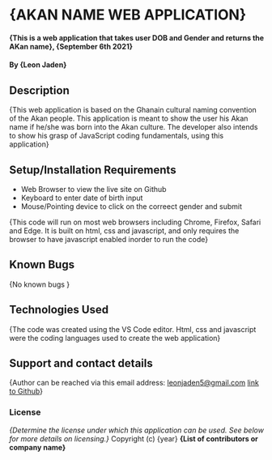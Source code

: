 # {AKAN NAME WEB APPLICATION}
#### {This is a web application that takes user DOB and Gender and returns the AKan name}, {September 6th 2021}
#### By **{Leon Jaden}**
## Description
{This web application is based on the Ghanain cultural naming convention of the Akan people. This application is meant to show the user his Akan name if he/she was born into the Akan culture. The developer also intends to show his grasp of JavaScript coding fundamentals, using this application}
## Setup/Installation Requirements
* Web Browser to view the live site on Github
* Keyboard to enter date of birth input
* Mouse/Pointing device to click on the correect gender and submit

{This code will run on most web browsers including Chrome, Firefox, Safari and Edge. It is built on html, css and javascript, and only requires the browser to have javascript enabled inorder to run the code}
## Known Bugs
{No known bugs }
## Technologies Used
{The code was created using the VS Code editor. Html, css and javascript were the coding languages used to create the web application}
## Support and contact details
{Author can be reached via this email address: leonjaden5@gmail.com [link to Github]()}
### License
*{Determine the license under which this application can be used.  See below for more details on licensing.}*
Copyright (c) {year} **{List of contributors or company name}**
